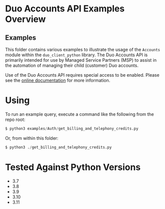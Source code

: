 # Duo Accounts API Examples Overview


## Examples

This folder contains various examples to illustrate the usage of the `Accounts` module within the 
`duo_client_python` library.  The Duo Accounts API is primarily intended for use by Managed Service 
Partners (MSP) to assist in the automation of managing their child (customer) Duo accounts.

Use of the Duo Accounts API requires special access to be enabled. Please see the 
[online documentation](https://www.duosecurity.com/docs/accountsapi) for more information.

# Using

To run an example query, execute a command like the following from the repo root:
```python
$ python3 examples/Auth/get_billing_and_telephony_credits.py
```

Or, from within this folder:
```python
$ python3 ./get_billing_and_telephony_credits.py
```

# Tested Against Python Versions
* 3.7
* 3.8
* 3.9
* 3.10
* 3.11
